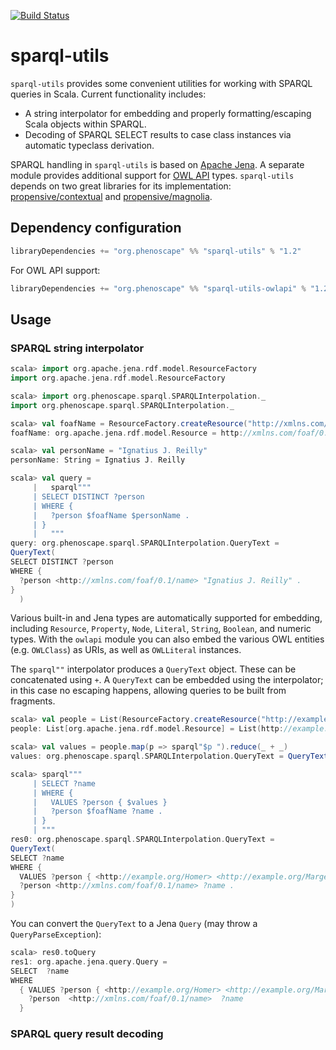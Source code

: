 [![Build Status](https://travis-ci.com/phenoscape/sparql-utils.svg?branch=master)](https://travis-ci.com/phenoscape/sparql-utils)

# sparql-utils

`sparql-utils` provides some convenient utilities for working with SPARQL queries in Scala. Current functionality includes:
- A string interpolator for embedding and properly formatting/escaping Scala objects within SPARQL.
- Decoding of SPARQL SELECT results to case class instances via automatic typeclass derivation.

SPARQL handling in `sparql-utils` is based on [Apache Jena](https://jena.apache.org). 
A separate module provides additional support for [OWL API](https://owlcs.github.io/owlapi/) types. 
`sparql-utils` depends on two great libraries for its implementation: 
[propensive/contextual](https://github.com/propensive/contextual) and [propensive/magnolia](https://github.com/propensive/magnolia).

## Dependency configuration

```scala
libraryDependencies += "org.phenoscape" %% "sparql-utils" % "1.2"
```

For OWL API support:

```scala
libraryDependencies += "org.phenoscape" %% "sparql-utils-owlapi" % "1.2"
```

## Usage

### SPARQL string interpolator

```scala
scala> import org.apache.jena.rdf.model.ResourceFactory
import org.apache.jena.rdf.model.ResourceFactory

scala> import org.phenoscape.sparql.SPARQLInterpolation._
import org.phenoscape.sparql.SPARQLInterpolation._

scala> val foafName = ResourceFactory.createResource("http://xmlns.com/foaf/0.1/name")
foafName: org.apache.jena.rdf.model.Resource = http://xmlns.com/foaf/0.1/name

scala> val personName = "Ignatius J. Reilly"
personName: String = Ignatius J. Reilly

scala> val query =
     |   sparql"""
     | SELECT DISTINCT ?person
     | WHERE {
     |   ?person $foafName $personName .
     | }
     |   """
query: org.phenoscape.sparql.SPARQLInterpolation.QueryText =
QueryText(
SELECT DISTINCT ?person
WHERE {
  ?person <http://xmlns.com/foaf/0.1/name> "Ignatius J. Reilly" .
}
  )
```
Various built-in and Jena types are automatically supported for embedding, including 
`Resource`, `Property`, `Node`, `Literal`, `String`, `Boolean`, and numeric types. 
With the `owlapi` module you can also embed the various OWL entities (e.g. `OWLClass`) as URIs, 
as well as `OWLLiteral` instances. 

The `sparql""` interpolator produces a `QueryText` object. These can be concatenated using `+`. 
A `QueryText` can be embedded using the interpolator; in this case no escaping happens, allowing queries to 
be built from fragments.

```scala
scala> val people = List(ResourceFactory.createResource("http://example.org/Homer"), ResourceFactory.createResource("http://example.org/Marge"), ResourceFactory.createResource("http://example.org/Bart"))
people: List[org.apache.jena.rdf.model.Resource] = List(http://example.org/Homer, http://example.org/Marge, http://example.org/Bart)

scala> val values = people.map(p => sparql"$p ").reduce(_ + _)
values: org.phenoscape.sparql.SPARQLInterpolation.QueryText = QueryText(<http://example.org/Homer> <http://example.org/Marge> <http://example.org/Bart> )

scala> sparql"""
     | SELECT ?name
     | WHERE {
     |   VALUES ?person { $values }
     |   ?person $foafName ?name .
     | }
     | """
res0: org.phenoscape.sparql.SPARQLInterpolation.QueryText =
QueryText(
SELECT ?name
WHERE {
  VALUES ?person { <http://example.org/Homer> <http://example.org/Marge> <http://example.org/Bart>  }
  ?person <http://xmlns.com/foaf/0.1/name> ?name .
}
)
```

You can convert the `QueryText` to a Jena `Query` (may throw a `QueryParseException`):

```scala
scala> res0.toQuery
res1: org.apache.jena.query.Query =
SELECT  ?name
WHERE
  { VALUES ?person { <http://example.org/Homer> <http://example.org/Marge> <http://example.org/Bart> }
    ?person  <http://xmlns.com/foaf/0.1/name>  ?name
  }
```

### SPARQL query result decoding
